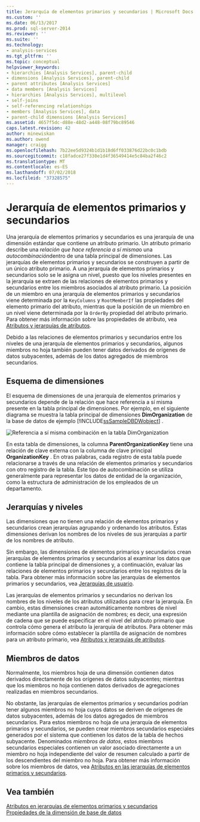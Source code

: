```yaml
---
title: Jerarquía de elementos primarios y secundarios | Microsoft Docs
ms.custom: ''
ms.date: 06/13/2017
ms.prod: sql-server-2014
ms.reviewer: ''
ms.suite: ''
ms.technology:
- analysis-services
ms.tgt_pltfrm: ''
ms.topic: conceptual
helpviewer_keywords:
- hierarchies [Analysis Services], parent-child
- dimensions [Analysis Services], parent-child
- parent attributes [Analysis Services]
- data members [Analysis Services]
- hierarchies [Analysis Services], multilevel
- self-joins
- self-referencing relationships
- members [Analysis Services], data
- parent-child dimensions [Analysis Services]
ms.assetid: 4657f5dc-d88e-48d2-a448-08f79bc89546
caps.latest.revision: 42
author: minewiskan
ms.author: owend
manager: craigg
ms.openlocfilehash: 7b22ee5d9324b1d1b18d6ff033876d22bc0c1bdb
ms.sourcegitcommit: c18fadce27f330e1d4f36549414e5c84ba2f46c2
ms.translationtype: MT
ms.contentlocale: es-ES
ms.lasthandoff: 07/02/2018
ms.locfileid: "37328575"
---
```

# <a name="parent-child-hierarchy"></a>Jerarquía de elementos primarios y secundarios
  Una jerarquía de elementos primarios y secundarios es una jerarquía de una dimensión estándar que contiene un atributo primario. Un atributo primario describe una *relación que hace referencia a sí misma*o una *autocombinación*dentro de una tabla principal de dimensiones. Las jerarquías de elementos primarios y secundarios se construyen a partir de un único atributo primario. A una jerarquía de elementos primarios y secundarios solo se le asigna un nivel, puesto que los niveles presentes en la jerarquía se extraen de las relaciones de elementos primarios y secundarios entre los miembros asociados al atributo primario. La posición de un miembro en una jerarquía de elementos primarios y secundarios viene determinada por la `KeyColumns` y `RootMemberIf` las propiedades del elemento primario del atributo, mientras que la posición de un miembro en un nivel viene determinada por la `OrderBy` propiedad del atributo primario. Para obtener más información sobre las propiedades de atributo, vea [Atributos y jerarquías de atributos](../multidimensional-models-olap-logical-dimension-objects/attributes-and-attribute-hierarchies.md).  
  
 Debido a las relaciones de elementos primarios y secundarios entre los niveles de una jerarquía de elementos primarios y secundarios, algunos miembros no hoja también pueden tener datos derivados de orígenes de datos subyacentes, además de los datos agregados de miembros secundarios.  
  
## <a name="dimension-schema"></a>Esquema de dimensiones  
 El esquema de dimensiones de una jerarquía de elementos primarios y secundarios depende de la relación que hace referencia a sí misma presente en la tabla principal de dimensiones. Por ejemplo, en el siguiente diagrama se muestra la tabla principal de dimensiones **DimOrganization** de la base de datos de ejemplo [!INCLUDE[ssSampleDBDWobject](../../includes/sssampledbdwobject-md.md)] .  
  
 ![Referencia a sí misma combinación en la tabla DimOrganization](../dev-guide/media/dimorganization.gif "autorreferencia combinación en la tabla DimOrganization")  
  
 En esta tabla de dimensiones, la columna **ParentOrganizationKey** tiene una relación de clave externa con la columna de clave principal **OrganizationKey** . En otras palabras, cada registro de esta tabla puede relacionarse a través de una relación de elementos primarios y secundarios con otro registro de la tabla. Este tipo de autocombinación se utiliza generalmente para representar los datos de entidad de la organización, como la estructura de administración de los empleados de un departamento.  
  
## <a name="hierarchies-and-levels"></a>Jerarquías y niveles  
 Las dimensiones que no tienen una relación de elementos primarios y secundarios crean jerarquías agrupando y ordenando los atributos. Estas dimensiones derivan los nombres de los niveles de sus jerarquías a partir de los nombres de atributo.  
  
 Sin embargo, las dimensiones de elementos primarios y secundarios crean jerarquías de elementos primarios y secundarios al examinar los datos que contiene la tabla principal de dimensiones y, a continuación, evaluar las relaciones de elementos primarios y secundarios entre los registros de la tabla. Para obtener más información sobre las jerarquías de elementos primarios y secundarios, vea [Jerarquías de usuario](../multidimensional-models-olap-logical-dimension-objects/user-hierarchies.md).  
  
 Las jerarquías de elementos primarios y secundarios no derivan los nombres de los niveles de los atributos utilizados para crear la jerarquía. En cambio, estas dimensiones crean automáticamente nombres de nivel mediante una plantilla de asignación de nombres; es decir, una expresión de cadena que se puede especificar en el nivel del atributo primario que controla cómo genera el atributo la jerarquía de atributos. Para obtener más información sobre cómo establecer la plantilla de asignación de nombres para un atributo primario, vea [Atributos y jerarquías de atributos](../multidimensional-models-olap-logical-dimension-objects/attributes-and-attribute-hierarchies.md).  
  
## <a name="data-members"></a>Miembros de datos  
 Normalmente, los miembros hoja de una dimensión contienen datos derivados directamente de los orígenes de datos subyacentes; mientras que los miembros no hoja contienen datos derivados de agregaciones realizadas en miembros secundarios.  
  
 No obstante, las jerarquías de elementos primarios y secundarios podrían tener algunos miembros no hoja cuyos datos se deriven de orígenes de datos subyacentes, además de los datos agregados de miembros secundarios. Para estos miembros no hoja de una jerarquía de elementos primarios y secundarios, se pueden crear miembros secundarios especiales generados por el sistema que contienen los datos de la tabla de hechos subyacente. Denominados *miembros de datos*, estos miembros secundarios especiales contienen un valor asociado directamente a un miembro no hoja independiente del valor de resumen calculado a partir de los descendientes del miembro no hoja. Para obtener más información sobre los miembros de datos, vea [Atributos en las jerarquías de elementos primarios y secundarios](parent-child-dimension-attributes.md).  
  
## <a name="see-also"></a>Vea también  
 [Atributos en jerarquías de elementos primarios y secundarios](parent-child-dimension-attributes.md)   
 [Propiedades de la dimensión de base de datos](../multidimensional-models-olap-logical-dimension-objects/database-dimension-properties.md)  
  
  
